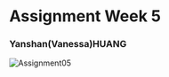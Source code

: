 # Assignment Week 5

### Yanshan(Vanessa)HUANG

![Assignment05](https://yanshanhuang.github.io/public/Assignment05/)
